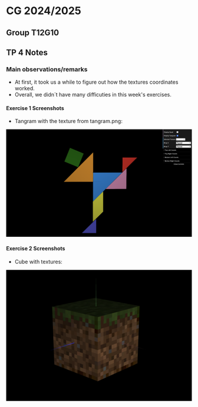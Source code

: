 # CG 2024/2025

## Group T12G10

## TP 4 Notes

### Main observations/remarks 
- At first, it took us a while to figure out how the textures coordinates worked.
- Overall, we didn´t have many difficuties in this week's exercises.

#### Exercise 1 Screenshots

- Tangram with the texture from tangram.png: 

![Tangram](screenshots/cg-t12-g10-tp4-1.png)

#### Exercise 2 Screenshots

- Cube with textures: 

![Cube](screenshots/cg-t12-g10-tp4-2.png)

